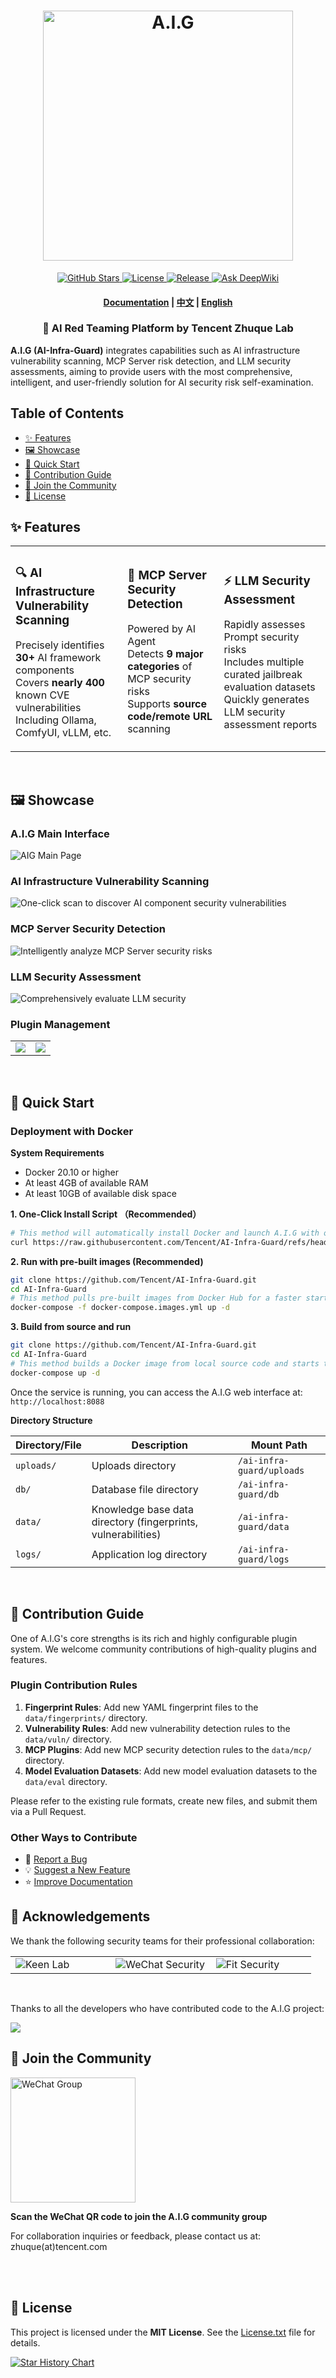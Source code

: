 <p align="center">
    <h1 align="center"><img vertical-align=“middle” width="400px" src="img/logo-full-new.png" alt="A.I.G"/></h1>
</p>
<p align="center">
    <a href="https://github.com/Tencent/AI-Infra-Guard">
        <img alt="GitHub Stars" src="https://img.shields.io/github/stars/Tencent/AI-Infra-Guard?color=gold">
    </a>
    <a href="https://github.com/Tencent/AI-Infra-Guard">
        <img alt="License" src="https://img.shields.io/badge/license-MIT-blue">
    </a>
    <a href="https://github.com/Tencent/AI-Infra-Guard">
        <img alt="Release" src="https://img.shields.io/github/v/release/Tencent/AI-Infra-Guard?color=green">
    </a>
    <a href="https://deepwiki.com/Tencent/AI-Infra-Guard">
       <img src="https://deepwiki.com/badge.svg" alt="Ask DeepWiki">
    </a>
</p>
<h4 align="center">
    <p>
        <a href="https://tencent.github.io/AI-Infra-Guard/">Documentation</a> |
        <a href="./README_ZH.md">中文</a> |
        <a href="#">English</a>
    <p>
</h4>

<p align="center">
    <h3 align="center">🚀 AI Red Teaming Platform by Tencent Zhuque Lab</h3>
</p>

**A.I.G (AI-Infra-Guard)** integrates capabilities such as AI infrastructure vulnerability scanning, MCP Server risk detection, and LLM security assessments, aiming to provide users with the most comprehensive, intelligent, and user-friendly solution for AI security risk self-examination.

## Table of Contents
- [✨ Features](#-features)
- [🖼️ Showcase](#-showcase)
- [🚀 Quick Start](#-quick-start)
- [🙏 Contribution Guide](#-contribution-guide)
- [💬 Join the Community](#-join-the-community)
- [📄 License](#-license)


## ✨ Features

<table>
  <tr>
    <td>
      <h3>🔍 AI Infrastructure Vulnerability Scanning</h3>
      <p>Precisely identifies <b>30+</b> AI framework components<br/>Covers <b>nearly 400</b> known CVE vulnerabilities<br/>Including Ollama, ComfyUI, vLLM, etc.</p>
    </td>
    <td>
      <h3>🤖 MCP Server Security Detection</h3>
      <p>Powered by AI Agent<br />Detects <b>9 major categories</b> of MCP security risks<br/>Supports <b>source code/remote URL</b> scanning</p>
    </td>
    <td>
      <h3>⚡ LLM Security Assessment</h3>
      <p>Rapidly assesses Prompt security risks<br/>Includes multiple curated jailbreak evaluation datasets<br/>Quickly generates LLM security assessment reports</p>
    </td>
  </tr>
</table>
<br />

## 🖼️ Showcase

### A.I.G Main Interface
![AIG Main Page](img/background-en.png)

### AI Infrastructure Vulnerability Scanning
![One-click scan to discover AI component security vulnerabilities](img/ai-infra-scan-en.png)

### MCP Server Security Detection
![Intelligently analyze MCP Server security risks](img/mcp-server-en.png)

### LLM Security Assessment
![Comprehensively evaluate LLM security](img/model-security-en.png)

### Plugin Management
<table>
  <tr>
    <td valign="top"><img align=top src="img/plugin-1-en.png"/></td>
    <td valign="top"><img align=top src="img/plugin-2-en.png"/></td>
  </tr>
</table>

<br />

## 🚀 Quick Start
### Deployment with Docker

**System Requirements**

- Docker 20.10 or higher
- At least 4GB of available RAM
- At least 10GB of available disk space


**1. One-Click Install Script （Recommended）**
```bash
# This method will automatically install Docker and launch A.I.G with one command  
curl https://raw.githubusercontent.com/Tencent/AI-Infra-Guard/refs/heads/main/docker.sh | bash
```

**2. Run with pre-built images (Recommended)**
```bash
git clone https://github.com/Tencent/AI-Infra-Guard.git
cd AI-Infra-Guard
# This method pulls pre-built images from Docker Hub for a faster start
docker-compose -f docker-compose.images.yml up -d
```

**3. Build from source and run**
```bash
git clone https://github.com/Tencent/AI-Infra-Guard.git
cd AI-Infra-Guard
# This method builds a Docker image from local source code and starts the service
docker-compose up -d
```

Once the service is running, you can access the A.I.G web interface at:
`http://localhost:8088`

**Directory Structure**

| Directory/File      | Description                                                 | Mount Path                      |
|---------------------|-------------------------------------------------------------|---------------------------------|
| `uploads/`          | Uploads directory                                           | `/ai-infra-guard/uploads`       |
| `db/`               | Database file directory                                     | `/ai-infra-guard/db`            |
| `data/`             | Knowledge base data directory (fingerprints, vulnerabilities) | `/ai-infra-guard/data`          |
| `logs/`             | Application log directory                                   | `/ai-infra-guard/logs`          |

<br />

## 📝 Contribution Guide

One of A.I.G's core strengths is its rich and highly configurable plugin system. We welcome community contributions of high-quality plugins and features.

### Plugin Contribution Rules
1.  **Fingerprint Rules**: Add new YAML fingerprint files to the `data/fingerprints/` directory.
2.  **Vulnerability Rules**: Add new vulnerability detection rules to the `data/vuln/` directory.
3.  **MCP Plugins**: Add new MCP security detection rules to the `data/mcp/` directory.
4.  **Model Evaluation Datasets**: Add new model evaluation datasets to the `data/eval` directory.

Please refer to the existing rule formats, create new files, and submit them via a Pull Request.

### Other Ways to Contribute
- 🐛 [Report a Bug](https://github.com/Tencent/AI-Infra-Guard/issues)
- 💡 [Suggest a New Feature](https://github.com/Tencent/AI-Infra-Guard/issues)
- ⭐ [Improve Documentation](https://github.com/Tencent/AI-Infra-Guard/pulls)
  <br />

## 🙏 Acknowledgements

We thank the following security teams for their professional collaboration:
<table>
  <tr>
    <td width="33%"><img src="img/keen_lab_logo.svg" alt="Keen Lab"></td>
    <td width="33%"><img src="img/wechat_security.png" alt="WeChat Security"></td>
    <td width="33%"><img src="img/fit_sec_logo.png" alt="Fit Security"></td>
  </tr>
</table>

<br>

Thanks to all the developers who have contributed code to the A.I.G project:

<a href="https://github.com/Tencent/AI-Infra-Guard/graphs/contributors">
  <img src="https://contrib.rocks/image?repo=Tencent/AI-Infra-Guard" />
</a>

<br>

## 💬 Join the Community

<div>
  <img src="img/wechatgroup.png" alt="WeChat Group" width="200">
  <p><b>Scan the WeChat QR code to join the A.I.G community group</b></p>
</div>
For collaboration inquiries or feedback, please contact us at: zhuque(at)tencent.com

<br><br>

## 📄 License

This project is licensed under the **MIT License**. See the [License.txt](./License.txt) file for details.

<div>

[![Star History Chart](https://api.star-history.com/svg?repos=Tencent/AI-Infra-Guard&type=Date)](https://star-history.com/#Tencent/AI-Infra-Guard&Date)

</div>
